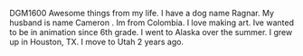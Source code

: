 DGM1600
Awesome things from my life.
I have a dog name Ragnar.
My husband is name Cameron .
Im from Colombia. 
I love making art.
Ive wanted to be in animation since 6th grade.
I went to Alaska over the summer.
I grew up in Houston, TX.
I move to Utah 2 years ago.